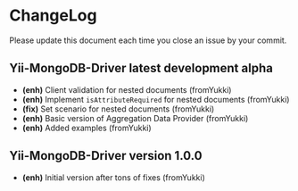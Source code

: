 # ChangeLog
Please update this document each time you close an issue by your commit.

## Yii-MongoDB-Driver latest development alpha
- **(enh)** Client validation for nested documents (fromYukki)
- **(enh)** Implement `isAttributeRequired` for nested documents (fromYukki)
- **(fix)** Set scenario for nested documents (fromYukki)
- **(enh)** Basic version of Aggregation Data Provider (fromYukki)
- **(enh)** Added examples (fromYukki)

## Yii-MongoDB-Driver version 1.0.0
- **(enh)** Initial version after tons of fixes (fromYukki)